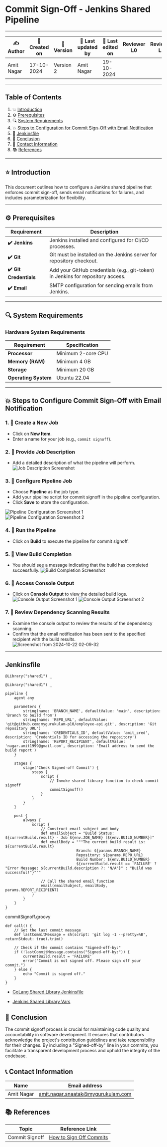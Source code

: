 # Commit Sign-Off - Jenkins Shared Pipeline

---

| ✍ Author      | 📅 Created on  | 📌 Version    | 📝 Last updated by | 📅 Last edited on  | Reviewer L0 | Reviewer L1 | Reviewer L2 |
|---------------|----------------|--------------|--------------------|-------------------|-------------|-------------|-------------|
| Amit Nagar    | 17-10-2024      | Version 2    | Amit Nagar         | 19-10-2024        |             |             |             |

---

## Table of Contents

1. 💥 [Introduction](#-introduction)
2. ⚙️ [Prerequisites](#-prerequisites)
3. 🔍 [System Requirements](#-system-requirements)
4. 💥 [Steps to Configuration for Commit Sign-Off with Email Notification](#-steps-to-configuration-for-commit-sign-off-with-email-notification)
5. 📄 [Jenkinsfile](#jenkinsfile)
6. 📛 [Conclusion](#-conclusion)
7. 📧 [Contact Information](#-contact-information)
8. 📚 [References](#-references)


---

## ⭐ Introduction 
This document outlines how to configure a Jenkins shared pipeline that enforces commit sign-off, sends email notifications for failures, and includes parameterization for flexibility.

---

## ⚙️ Prerequisites

| Requirement          | Description                                                                 |
|----------------------|-----------------------------------------------------------------------------|
| **✔️ Jenkins**        | Jenkins installed and configured for CI/CD processes.                       |
| **✔️ Git**            | Git must be installed on the Jenkins server for repository checkout.        |
| **✔️ Git Credentials**| Add your GitHub credentials (e.g., git-token) in Jenkins for repository access. |
| **✔️ Email**          | SMTP configuration for sending emails from Jenkins.                         |

---

## 🔍 System Requirements

### Hardware System Requirements

| Requirement          | Specification                                                     |
|----------------------|-------------------------------------------------------------------|
| **Processor**        | Minimum 2-core CPU                                                |
| **Memory (RAM)**     | Minimum 4 GB                                                      |
| **Storage**          | Minimum 20 GB                                                     |
| **Operating System** | Ubuntu 22.04                                                      |

---
## 💥 Steps to Configure Commit Sign-Off with Email Notification

### 1. 🚀 Create a New Job
- Click on **New Item**.
- Enter a name for your job (e.g., `commit signoff`).

### 2. 🚀 Provide Job Description
- Add a detailed description of what the pipeline will perform.
![Job Description Screenshot](https://github.com/user-attachments/assets/7bd7d526-e38f-4831-953e-69aebd22e4ec)

### 3. 🚀 Configure Pipeline Job
- Choose **Pipeline** as the job type.
- Add your pipeline script for commit signoff in the pipeline configuration.
- Click **Save** to store the configuration.

  
![Pipeline Configuration Screenshot 1](https://github.com/user-attachments/assets/66fa2be5-3193-4384-b4ca-50098bd40b7f)
![Pipeline Configuration Screenshot 2](https://github.com/user-attachments/assets/5ee95dd0-bf7a-4b56-a63e-83b26e251da4)

### 4. 🚀 Run the Pipeline
- Click on **Build** to execute the pipeline for commit signoff.

### 5. 🚀 View Build Completion
- You should see a message indicating that the build has completed successfully.
![Build Completion Screenshot](https://github.com/user-attachments/assets/c46f27bc-c391-480d-9943-3e2970bdfb5e)

### 6. 🚀 Access Console Output
- Click on **Console Output** to view the detailed build logs.
![Console Output Screenshot 1](https://github.com/user-attachments/assets/2e5065cf-55e5-4cde-b63f-c94c9d886739)
![Console Output Screenshot 2](https://github.com/user-attachments/assets/296a9f32-0914-44ac-8cf2-a21912c75206)

### 7. 🚀 Review Dependency Scanning Results
- Examine the console output to review the results of the dependency scanning.  
- Confirm that the email notification has been sent to the specified recipient with the build results.
![Screenshot from 2024-10-22 02-09-32](https://github.com/user-attachments/assets/bfd8591a-fbb6-40f7-ba7c-1c6ca63fb2d6)




---

## Jenkinsfile
```
@Library("shared1") _

@Library("shared1") _

pipeline {
    agent any

    parameters {
        string(name: 'BRANCH_NAME', defaultValue: 'main', description: 'Branch to build from')
        string(name: 'REPO_URL', defaultValue: 'git@github.com:mygurukulam-p10/employee-api.git', description: 'Git repository URL')
        string(name: 'CREDENTIALS_ID', defaultValue: 'amit_cred', description: 'Credentials ID for accessing the repository')
        string(name: 'REPORT_RECIPIENT', defaultValue: 'nagar.amit1999@gmail.com', description: 'Email address to send the build report')
    }

    stages {
        stage('Check Signed-off Commit') {
            steps {
                script {
                    // Invoke shared library function to check commit signoff
                    commitSignoff()
                }
            }
        }
    }

    post {
        always {
            script {
                // Construct email subject and body
                def emailSubject = "Build Status: ${currentBuild.result} - Job ${env.JOB_NAME} [${env.BUILD_NUMBER}]"
                def emailBody = """The current build result is: ${currentBuild.result}
                                Branch: ${params.BRANCH_NAME}
                                Repository: ${params.REPO_URL}
                                Build Number: ${env.BUILD_NUMBER}
                                ${currentBuild.result == 'FAILURE' ? "Error Message: ${currentBuild.description ?: 'N/A'}" : "Build was successful!"}"""
                
                // Call the shared email function
                email(emailSubject, emailBody, params.REPORT_RECIPIENT)
            }
        }
    }
}

```

commitSignoff.groovy
```
def call() {
    // Get the last commit message
    def lastCommitMessage = sh(script: 'git log -1 --pretty=%B', returnStdout: true).trim()

    // Check if the commit contains "Signed-off-by:"
    if (!lastCommitMessage.contains("Signed-off-by:")) {
        currentBuild.result = 'FAILURE'
        error("Commit is not signed off. Please sign off your commit.")
    } else {
        echo "Commit is signed off."
    }
}
```
- [GoLang Shared Library Jenkinsfile](https://github.com/mygurukulam-p10/jenkins-pipelines/blob/main/GoLang-Shared-Library/CommitSignoff/Jenkinsfile)

- [Jenkins Shared Library Vars](https://github.com/mygurukulam-p10/jenkins-shared-library/tree/main/vars)


## 🏁 Conclusion

The commit signoff process is crucial for maintaining code quality and accountability in software development. It ensures that contributors acknowledge the project's contribution guidelines and take responsibility for their changes. By including a "Signed-off-by" line in your commits, you facilitate a transparent development process and uphold the integrity of the codebase.

## 📞 Contact Information

| Name       | Email address                     |
|------------|-----------------------------------|
| Amit Nagar | amit.nagar.snaatak@mygurukulam.com |

## 📚 References

| Topic                   | Reference Link                                           |
|-------------------------|---------------------------------------------------------|
| Commit Signoff          | [How to Sign Off Commits](https://developercircle.dev/what-is-sign-off-on-git-commit/) |

